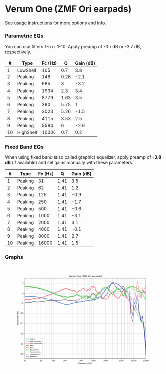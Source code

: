 # Verum One (ZMF Ori earpads)
See [usage instructions](https://github.com/jaakkopasanen/AutoEq#usage) for more options and info.

### Parametric EQs
You can use filters 1-5 or 1-10. Apply preamp of -3.7 dB or -3.7 dB, respectively.

|   # | Type      |   Fc (Hz) |    Q |   Gain (dB) |
|-----|-----------|-----------|------|-------------|
|   1 | LowShelf  |       105 | 0.7  |         3.8 |
|   2 | Peaking   |       148 | 0.26 |        -2.1 |
|   3 | Peaking   |       985 | 3    |        -3.2 |
|   4 | Peaking   |      1934 | 2.3  |         3.4 |
|   5 | Peaking   |      8779 | 1.63 |         3.5 |
|   6 | Peaking   |       390 | 5.75 |         1   |
|   7 | Peaking   |      3023 | 5.26 |        -1.5 |
|   8 | Peaking   |      4115 | 3.53 |         2.5 |
|   9 | Peaking   |      5584 | 6    |        -2.6 |
|  10 | HighShelf |     10000 | 0.7  |         0.2 |

### Fixed Band EQs
When using fixed band (also called graphic) equalizer, apply preamp of **-3.8 dB** (if available) and set gains manually with these parameters.

|   # | Type    |   Fc (Hz) |    Q |   Gain (dB) |
|-----|---------|-----------|------|-------------|
|   1 | Peaking |        31 | 1.41 |         3.5 |
|   2 | Peaking |        62 | 1.41 |         1.2 |
|   3 | Peaking |       125 | 1.41 |        -0.9 |
|   4 | Peaking |       250 | 1.41 |        -1.7 |
|   5 | Peaking |       500 | 1.41 |        -0.6 |
|   6 | Peaking |      1000 | 1.41 |        -3.1 |
|   7 | Peaking |      2000 | 1.41 |         3.1 |
|   8 | Peaking |      4000 | 1.41 |        -0.1 |
|   9 | Peaking |      8000 | 1.41 |         2.7 |
|  10 | Peaking |     16000 | 1.41 |         1.5 |

### Graphs
![](./Verum%20One%20(ZMF%20Ori%20earpads).png)

